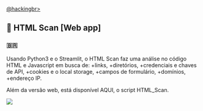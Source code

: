 <p align="left">
    <a href="https://github.com/carineconstantino/hackingbr">@hackingbr></a>
</p>

## 👾 HTML Scan [Web app]
### 🇧🇷
<p>Usando Python3 e o Streamlit, o HTML Scan faz uma análise no código HTML e Javascript em busca de: 
+links, 
+diretórios, 
+credenciais e chaves de API, 
+cookies e o local storage, 
+campos de formulário, 
+domínios, 
+endereço IP. 

Além da versão web, está disponível AQUI, o script HTML_Scan. </p> 

<p align="left">
    <img src="cve_today.png"><p></p>
</p>




#
